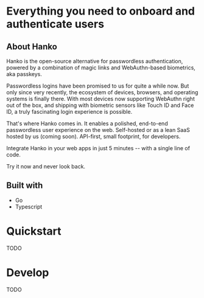 # Everything you need to onboard and authenticate users
## About Hanko
Hanko is the open-source alternative for passwordless authentication, powered by a combination of magic links and WebAuthn-based biometrics, aka passkeys.

Passwordless logins have been promised to us for quite a while now. But only since very recently, the ecosystem of devices, browsers, and operating systems is finally there. With most devices now supporting WebAuthn right out of the box, and shipping with biometric sensors like Touch ID and Face ID, a truly fascinating login experience is possible.

That's where Hanko comes in. It enables a polished, end-to-end passwordless user experience on the web. Self-hosted or as a lean SaaS hosted by us (coming soon). API-first, small footprint, for developers.

Integrate Hanko in your web apps in just 5 minutes -- with a single line of code.

Try it now and never look back.

## Built with
- Go
- Typescript

# Quickstart
TODO

# Develop
TODO
